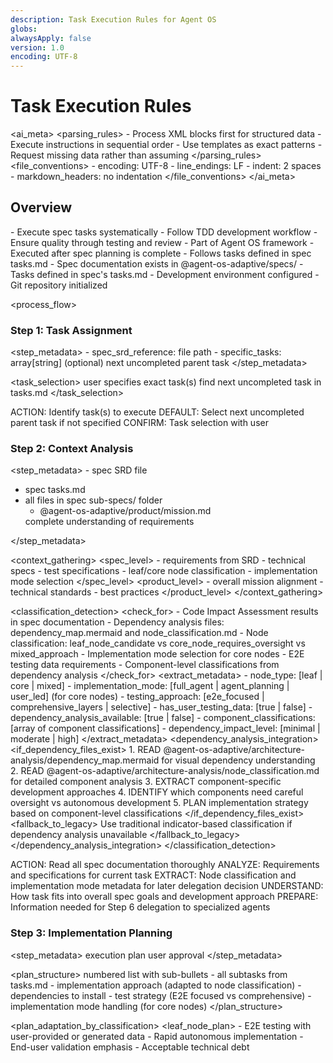 ```yaml
---
description: Task Execution Rules for Agent OS
globs:
alwaysApply: false
version: 1.0
encoding: UTF-8
---
```


# Task Execution Rules

<ai_meta>
  <parsing_rules>
    - Process XML blocks first for structured data
    - Execute instructions in sequential order
    - Use templates as exact patterns
    - Request missing data rather than assuming
  </parsing_rules>
  <file_conventions>
    - encoding: UTF-8
    - line_endings: LF
    - indent: 2 spaces
    - markdown_headers: no indentation
  </file_conventions>
</ai_meta>

## Overview

<purpose>
  - Execute spec tasks systematically
  - Follow TDD development workflow
  - Ensure quality through testing and review
</purpose>

<context>
  - Part of Agent OS framework
  - Executed after spec planning is complete
  - Follows tasks defined in spec tasks.md
</context>

<prerequisites>
  - Spec documentation exists in @agent-os-adaptive/specs/
  - Tasks defined in spec's tasks.md
  - Development environment configured
  - Git repository initialized
</prerequisites>

<process_flow>

<step number="1" name="task_assignment">

### Step 1: Task Assignment

<step_metadata>
  <inputs>
    - spec_srd_reference: file path
    - specific_tasks: array[string] (optional)
  </inputs>
  <default>next uncompleted parent task</default>
</step_metadata>

<task_selection>
  <explicit>user specifies exact task(s)</explicit>
  <implicit>find next uncompleted task in tasks.md</implicit>
</task_selection>

<instructions>
  ACTION: Identify task(s) to execute
  DEFAULT: Select next uncompleted parent task if not specified
  CONFIRM: Task selection with user
</instructions>

</step>

<step number="2" name="context_analysis">

### Step 2: Context Analysis

<step_metadata>
  <reads>
    - spec SRD file
- spec tasks.md
- all files in spec sub-specs/ folder
    - @agent-os-adaptive/product/mission.md
  </reads>
  <purpose>complete understanding of requirements</purpose>
</step_metadata>

<context_gathering>
  <spec_level>
    - requirements from SRD
    - technical specs
    - test specifications
    - leaf/core node classification
    - implementation mode selection
  </spec_level>
  <product_level>
    - overall mission alignment
    - technical standards
    - best practices
  </product_level>
</context_gathering>

<classification_detection>
  <check_for>
    - Code Impact Assessment results in spec documentation
    - Dependency analysis files: dependency_map.mermaid and node_classification.md
    - Node classification: leaf_node_candidate vs core_node_requires_oversight vs mixed_approach
    - Implementation mode selection for core nodes
    - E2E testing data requirements
    - Component-level classifications from dependency analysis
  </check_for>
  <extract_metadata>
    - node_type: [leaf | core | mixed]
    - implementation_mode: [full_agent | agent_planning | user_led] (for core nodes)
    - testing_approach: [e2e_focused | comprehensive_layers | selective]
    - has_user_testing_data: [true | false]
    - dependency_analysis_available: [true | false]
    - component_classifications: [array of component classifications]
    - dependency_impact_level: [minimal | moderate | high]
  </extract_metadata>
  <dependency_analysis_integration>
    <if_dependency_files_exist>
      1. READ @agent-os-adaptive/architecture-analysis/dependency_map.mermaid for visual dependency understanding
      2. READ @agent-os-adaptive/architecture-analysis/node_classification.md for detailed component analysis
      3. EXTRACT component-specific development approaches
      4. IDENTIFY which components need careful oversight vs autonomous development
      5. PLAN implementation strategy based on component-level classifications
    </if_dependency_files_exist>
    <fallback_to_legacy>
      Use traditional indicator-based classification if dependency analysis unavailable
    </fallback_to_legacy>
  </dependency_analysis_integration>
</classification_detection>

<instructions>
  ACTION: Read all spec documentation thoroughly
  ANALYZE: Requirements and specifications for current task
  EXTRACT: Node classification and implementation mode metadata for later delegation decision
  UNDERSTAND: How task fits into overall spec goals and development approach
  PREPARE: Information needed for Step 6 delegation to specialized agents
</instructions>

</step>

<step number="3" name="implementation_planning">

### Step 3: Implementation Planning

<step_metadata>
  <creates>execution plan</creates>
  <requires>user approval</requires>
</step_metadata>

<plan_structure>
  <format>numbered list with sub-bullets</format>
  <includes>
    - all subtasks from tasks.md
    - implementation approach (adapted to node classification)
    - dependencies to install
    - test strategy (E2E focused vs comprehensive)
    - implementation mode handling (for core nodes)
  </includes>
</plan_structure>

<plan_adaptation_by_classification>
  <leaf_node_plan>
    <focus>
      - E2E testing with user-provided or generated data
      - Rapid autonomous implementation
      - End-user validation emphasis
      - Acceptable technical debt
    </focus>
    <template>
      ## Implementation Plan for [TASK_NAME] (Leaf Node - Autonomous)

      **Classification:** Leaf Node Candidate
      **Approach:** Autonomous AI-driven development with E2E focus

      1. **E2E Testing Setup**
         - [TESTING_DATA_SOURCE: user-provided or generated]
         - Create comprehensive E2E test scenarios
         - Set up user acceptance validation

      2. **Core Implementation**
         - [FEATURE_IMPLEMENTATION_STEPS]
         - Focus on working functionality over perfect architecture
         - Prioritize user-facing behavior

      3. **Integration & Validation**
         - [INTEGRATION_STEPS]
         - End-to-end testing verification
         - User acceptance testing

      **Dependencies to Install:**
      - [LIBRARY_NAME] - [PURPOSE]

      **Test Strategy:** E2E-focused with user validation
    </template>
  </leaf_node_plan>

  <core_node_plan>
    <full_agent_mode>
      <template>
        ## Implementation Plan for [TASK_NAME] (Core Node - Full Agent)

        **Classification:** Core Node Requires Oversight
        **Mode:** Full Agent Implementation with Review Points

        1. **Foundation & Testing**
           - Write comprehensive unit tests
           - Implement core architecture with careful design
           - Integration testing setup

        2. **E2E Testing Setup** 
           - [TESTING_DATA_SOURCE: user-provided or generated]
           - Create E2E test scenarios
           - Performance and security validation

        3. **Implementation & Review**
           - [DETAILED_IMPLEMENTATION_STEPS]
           - Multiple review checkpoints
           - Documentation and code review

        **Dependencies to Install:**
        - [LIBRARY_NAME] - [PURPOSE]

        **Test Strategy:** Comprehensive layer-by-layer + E2E
      </template>
    </full_agent_mode>

    <agent_planning_mode>
      <template>
        ## Implementation Plan for [TASK_NAME] (Core Node - Planning Mode)

        **Classification:** Core Node Requires Oversight  
        **Mode:** Agent Planning + User Implementation

        **I will provide:**
        - Detailed implementation plans and code examples
        - Test specifications and patterns
        - Architecture guidance and best practices
        - Code review after your implementation

        **You will implement:**
        - Copy/paste and adapt the provided code patterns
        - Execute the step-by-step implementation plan
        - Run tests and validation as guided

        **Plan Overview:**
        1. [STEP_1] - I'll provide detailed code examples
        2. [STEP_2] - You implement following the patterns
        3. [STEP_3] - I'll assist with testing and validation

        Would you like me to start with the detailed implementation plans and code examples?
      </template>
    </agent_planning_mode>

    <user_led_mode>
      <template>
        ## Implementation Plan for [TASK_NAME] (Core Node - User Led)

        **Classification:** Core Node Requires Oversight
        **Mode:** User-Led Implementation

        **I will provide:**
        - Testing framework setup
        - Validation criteria and acceptance tests
        - Final implementation review and validation

        **You will handle:**
        - All code implementation
        - Architecture decisions
        - Development approach

        **My role:**
        - Set up E2E testing framework with [TESTING_DATA_SOURCE]
        - Provide test specifications
        - Validate final implementation against requirements

        Ready to set up the testing framework for your implementation?
      </template>
    </user_led_mode>
  </core_node_plan>

  <mixed_approach_plan>
    <focus>
      - Selective development strategies based on component classification
      - Autonomous development for leaf components
      - Careful oversight for core components
      - Component-specific testing approaches
    </focus>
    <template>
      ## Implementation Plan for [TASK_NAME] (Mixed Approach - Component-Selective)

      **Classification:** Mixed Approach Required
      **Approach:** Selective development strategies based on dependency analysis

      Based on the dependency analysis in @agent-os-adaptive/architecture-analysis/node_classification.md:

      ### Leaf Components (Autonomous Development)
      - **[LEAF_COMPONENT_1]** - Rapid implementation with E2E focus
      - **[LEAF_COMPONENT_2]** - Autonomous development acceptable

      ### Core Components (Careful Oversight)
      - **[CORE_COMPONENT_1]** - Traditional TDD with review points
      - **[CORE_COMPONENT_2]** - Comprehensive testing required

      ### Business Logic Components (Standard Development)
      - **[BUSINESS_COMPONENT_1]** - Standard development approach
      - **[BUSINESS_COMPONENT_2]** - Integration testing focus

      ### Implementation Strategy

      1. **Phase 1: Core Components (Careful)**
         - [TESTING_DATA_SOURCE: user-provided or generated]
         - Write comprehensive unit tests for core components
         - Implement core architecture with review checkpoints
         - Ensure stability before proceeding

      2. **Phase 2: Business Logic (Standard)**
         - Implement business logic components with standard TDD
         - Integration testing between core and business layers
         - Validate interfaces and contracts

      3. **Phase 3: Leaf Components (Autonomous)**
         - Rapid implementation of leaf components
         - E2E testing focus for user-facing features
         - Acceptable technical debt for leaf nodes

      **Dependencies to Install:**
      - [LIBRARY_NAME] - [PURPOSE]

      **Test Strategy:** Selective - comprehensive for core, E2E for leaf
    </template>
  </mixed_approach_plan>
</plan_adaptation_by_classification>

<plan_selection_logic>
  IF node_type == "leaf":
    USE leaf_node_plan template
  ELIF node_type == "core" AND implementation_mode == "full_agent":
    USE core_node_plan.full_agent_mode template
  ELIF node_type == "core" AND implementation_mode == "agent_planning":
    USE core_node_plan.agent_planning_mode template
  ELIF node_type == "core" AND implementation_mode == "user_led":
    USE core_node_plan.user_led_mode template
  ELIF node_type == "mixed":
    USE mixed_approach_plan template
  ELSE:
    USE standard plan_template (fallback)
</plan_selection_logic>

<approval_request>
  I've prepared the above implementation plan based on the [NODE_CLASSIFICATION] and [IMPLEMENTATION_MODE].
  
  **Next Step:** Upon approval, I will delegate implementation to the appropriate specialized agent:
  - **Core Nodes:** @~/agent-os-adaptive/subagents/core-node-agent.md (careful, oversight-heavy approach)
  - **Leaf Nodes:** @~/agent-os-adaptive/subagents/leaf-node-agent.md (autonomous, rapid approach)
  - **Mixed/Other:** Traditional development approach
  
  Please review and confirm before I proceed with execution.
</approval_request>

<instructions>
  ACTION: Create execution plan adapted to node classification and mode
  SELECT: Appropriate template based on extracted metadata
  DISPLAY: Plan to user for review
  WAIT: For explicit approval before proceeding
  BLOCK: Do not proceed without affirmative permission
</instructions>

</step>

<step number="4" name="development_server_check">

### Step 4: Check for Development Server

<step_metadata>
  <checks>running development server</checks>
  <prevents>port conflicts</prevents>
</step_metadata>

<server_check_flow>
  <if_running>
    ASK user to shut down
    WAIT for response
  </if_running>
  <if_not_running>
    PROCEED immediately
  </if_not_running>
</server_check_flow>

<user_prompt>
  A development server is currently running.
  Should I shut it down before proceeding? (yes/no)
</user_prompt>

<instructions>
  ACTION: Check for running local development server
  CONDITIONAL: Ask permission only if server is running
  PROCEED: Immediately if no server detected
</instructions>

</step>

<step number="5" name="git_branch_management">

### Step 5: Git Branch Management

<step_metadata>
  <manages>git branches</manages>
  <ensures>proper isolation</ensures>
</step_metadata>

<branch_naming>
  <source>spec folder name</source>
  <format>exclude date prefix</format>
  <example>
    - folder: 2025-03-15-password-reset
    - branch: password-reset
  </example>
</branch_naming>

<branch_logic>
  <case_a>
    <condition>current branch matches spec name</condition>
    <action>PROCEED immediately</action>
  </case_a>
  <case_b>
    <condition>current branch is main/staging/review</condition>
    <action>CREATE new branch and PROCEED</action>
  </case_b>
  <case_c>
    <condition>current branch is different feature</condition>
    <action>ASK permission to create new branch</action>
  </case_c>
</branch_logic>

<case_c_prompt>
  Current branch: [CURRENT_BRANCH]
  This spec needs branch: [SPEC_BRANCH]

  May I create a new branch for this spec? (yes/no)
</case_c_prompt>

<instructions>
  ACTION: Check current git branch
  EVALUATE: Which case applies
  EXECUTE: Appropriate branch action
  WAIT: Only for case C approval
</instructions>

</step>

<step number="6" name="development_execution">

### Step 6: Development Execution

<step_metadata>
  <follows>approved implementation plan</follows>
  <adheres_to>all spec standards</adheres_to>
</step_metadata>

<node_classification_and_delegation>
  <purpose>Determine node classification and delegate to appropriate specialized agent</purpose>
  
  <classification_process>
    <step_1>
      <action>Read architecture analysis documents</action>
      <files>
        - @agent-os-adaptive/architecture-analysis/node_classification.md
        - @agent-os-adaptive/architecture-analysis/dependency_map.mermaid
      </files>
      <extract>
        - Component classifications (Core/Business/Leaf)
        - In-degree and out-degree metrics
        - Risk level assessments
        - Dependency chain impact
      </extract>
    </step_1>
    
    <step_2>
      <action>Analyze current task components</action>
      <determine>
        - Which components will be modified
        - Which new components will be created
        - Overall node classification for the task
      </determine>
    </step_2>
    
    <step_3>
      <action>Make delegation decision</action>
      <decision_tree>
        IF task_primarily_affects_core_nodes OR high_dependency_impact:
          DELEGATE_TO @~/agent-os-adaptive/subagents/core-node-agent.md
        ELIF task_primarily_affects_leaf_nodes AND minimal_dependency_impact:
          DELEGATE_TO @~/agent-os-adaptive/subagents/leaf-node-agent.md
        ELIF mixed_node_types:
          USE mixed_approach_execution (below)
        ELSE:
          USE traditional_tdd_workflow (fallback)
      </decision_tree>
    </step_3>
  </classification_process>
  
  <delegation_instructions>
    <for_core_nodes>
      **Core Node Implementation Required**
      
      Based on architecture analysis, this task involves core system components with high dependency impact. 
      
      Following specialized core node implementation approach from @~/agent-os-adaptive/subagents/core-node-agent.md:
      - Architecture-first comprehensive testing
      - User consultation on implementation mode
      - Multiple review checkpoints
      - High code quality standards
      
      **Components classified as Core Nodes:**
      [LIST_CORE_COMPONENTS_FROM_ANALYSIS]
      
      **Dependency Impact:**
      [SUMMARIZE_IMPACT_FROM_ANALYSIS]
    </for_core_nodes>
    
    <for_leaf_nodes>
      **Leaf Node Implementation Suitable**
      
      Based on architecture analysis, this task involves leaf node components with minimal dependency impact.
      
      Following specialized leaf node implementation approach from @~/agent-os-adaptive/subagents/leaf-node-agent.md:
      - E2E-focused testing approach
      - Autonomous rapid implementation
      - User validation emphasis
      - Acceptable technical debt
      
      **Components classified as Leaf Nodes:**
      [LIST_LEAF_COMPONENTS_FROM_ANALYSIS]
      
      **Minimal Impact Confirmation:**
      [CONFIRM_LOW_RISK_FROM_ANALYSIS]
    </for_leaf_nodes>
  </delegation_instructions>
</node_classification_and_delegation>

<execution_standards>
  <follow_exactly>
    - approved implementation plan
    - spec specifications
    - @agent-os-adaptive/product/code-style.md
    - @agent-os-adaptive/product/dev-best-practices.md
  </follow_exactly>
  <approach>adapted based on node classification and mode</approach>
</execution_standards>

<execution_modes>
  <leaf_node_execution>
    <characteristics>
      - E2E-first testing approach
      - Rapid autonomous implementation
      - Focus on working functionality
      - Acceptable technical debt
      - Larger implementation chunks
    </characteristics>
    <workflow>
      1. Set up E2E tests with user data or generated mock data
      2. Implement features in larger, autonomous chunks
      3. Verify E2E functionality continuously
      4. Focus on user-facing behavior over perfect architecture
      5. Validate with user acceptance criteria
    </workflow>
  </leaf_node_execution>

  <core_node_full_agent>
    <characteristics>
      - Comprehensive layer-by-layer testing
      - Detailed step-by-step implementation
      - Multiple review checkpoints
      - High code quality standards
    </characteristics>
    <workflow>
      1. Write comprehensive unit tests first
      2. Implement core architecture with careful design
      3. Add integration tests at each layer
      4. Set up E2E tests with user data
      5. Performance and security validation
      6. Code review and documentation
    </workflow>
  </core_node_full_agent>

  <core_node_planning_mode>
    <characteristics>
      - Agent provides detailed plans and examples
      - User implements following patterns
      - Agent assists with testing and review
    </characteristics>
    <workflow>
      1. Generate detailed implementation plans
      2. Provide code examples and patterns
      3. Guide user through step-by-step implementation
      4. Assist with testing setup and validation
      5. Review user implementation and provide feedback
    </workflow>
  </core_node_planning_mode>

  <core_node_user_led>
    <characteristics>
      - User handles all implementation
      - Agent provides testing framework only
      - Agent validates final result
    </characteristics>
    <workflow>
      1. Set up testing framework and E2E tests
      2. Provide validation criteria and acceptance tests
      3. User implements independently
      4. Agent validates final implementation
      5. Assist with any testing or deployment issues
    </workflow>
  </core_node_user_led>

  <mixed_approach_execution>
    <characteristics>
      - Component-selective development strategies
      - Phase-based implementation (core → business → leaf)
      - Adaptive testing approach per component type
      - Risk-based development prioritization
    </characteristics>
    <workflow>
      1. Analyze dependency classification from @agent-os-adaptive/architecture-analysis/node_classification.md
      2. Phase 1: Implement core components with comprehensive testing
         - Write unit tests for core components
         - Careful implementation with review checkpoints
         - Integration testing for core interfaces
      3. Phase 2: Implement business logic components with standard approach
         - Standard TDD for business logic
         - Integration testing between layers
         - Validate component contracts
      4. Phase 3: Implement leaf components with autonomous approach
         - E2E testing focus for leaf components
         - Rapid implementation acceptable
         - User validation for end-user features
      5. Final integration testing across all component types
      6. System-wide E2E validation
    </workflow>
    <component_strategy>
      - Core components: Use core_node_full_agent workflow
      - Business components: Use traditional TDD workflow
      - Leaf components: Use leaf_node_execution workflow
    </component_strategy>
  </mixed_approach_execution>
</execution_modes>

<mode_selection_execution>
  IF node_type == "leaf":
    EXECUTE leaf_node_execution workflow
  ELIF node_type == "core" AND implementation_mode == "full_agent":
    EXECUTE core_node_full_agent workflow
  ELIF node_type == "core" AND implementation_mode == "agent_planning":
    EXECUTE core_node_planning_mode workflow
  ELIF node_type == "core" AND implementation_mode == "user_led":
    EXECUTE core_node_user_led workflow
  ELIF node_type == "mixed":
    EXECUTE mixed_approach_execution workflow
  ELSE:
    EXECUTE traditional TDD workflow (fallback)
</mode_selection_execution>

<traditional_tdd_workflow>
  1. Write failing tests first
  2. Implement minimal code to pass
  3. Refactor while keeping tests green
  4. Repeat for each feature
</traditional_tdd_workflow>

<instructions>
  ACTION: Execute node classification and delegation process first
  STEP_1: Read architecture analysis documents from agent-os-adaptive/architecture-analysis/
  STEP_2: Analyze task components and classify node types
  STEP_3: Make delegation decision based on analysis
  DELEGATE: Use appropriate specialized agent (core-node-agent.md or leaf-node-agent.md)
  FALLBACK: Use mixed approach or traditional TDD if delegation not suitable
  FOLLOW: All coding standards and specifications regardless of approach
</instructions>

</step>

<step number="7" name="task_status_updates">

### Step 7: Task Status Updates

<step_metadata>
  <updates>tasks.md file</updates>
  <timing>immediately after completion</timing>
</step_metadata>

<update_format>
  <completed>- [x] Task description</completed>
  <incomplete>- [ ] Task description</incomplete>
  <blocked>
    - [ ] Task description
    ⚠️ Blocking issue: [DESCRIPTION]
  </blocked>
</update_format>

<blocking_criteria>
  <attempts>maximum 3 different approaches</attempts>
  <action>document blocking issue</action>
  <emoji>⚠️</emoji>
</blocking_criteria>

<instructions>
  ACTION: Update tasks.md after each task completion
  MARK: [x] for completed items immediately
  DOCUMENT: Blocking issues with ⚠️ emoji
  LIMIT: 3 attempts before marking as blocked
</instructions>

</step>

<step number="8" name="test_suite_verification">

### Step 8: Run All Tests

<step_metadata>
  <runs>entire test suite</runs>
  <ensures>no regressions</ensures>
</step_metadata>

<test_execution>
  <order>
    1. Verify new tests pass
    2. Run entire test suite
    3. Fix any failures
  </order>
  <requirement>100% pass rate</requirement>
</test_execution>

<failure_handling>
  <action>troubleshoot and fix</action>
  <priority>before proceeding</priority>
</failure_handling>

<instructions>
  ACTION: Run complete test suite
  VERIFY: All tests pass including new ones
  FIX: Any test failures before continuing
  BLOCK: Do not proceed with failing tests
</instructions>

</step>

<step number="9" name="git_workflow">

### Step 9: Git Workflow

<step_metadata>
  <creates>
    - git commit
    - github push
    - pull request
  </creates>
</step_metadata>

<commit_process>
  <commit>
    <message>descriptive summary of changes</message>
    <format>conventional commits if applicable</format>
  </commit>
  <push>
    <target>spec branch</target>
    <remote>origin</remote>
  </push>
  <pull_request>
    <title>descriptive PR title</title>
    <description>functionality recap</description>
  </pull_request>
</commit_process>

<pr_template>
  ## Summary

  [BRIEF_DESCRIPTION_OF_CHANGES]

  ## Changes Made

  - [CHANGE_1]
  - [CHANGE_2]

  ## Testing

  - [TEST_COVERAGE]
  - All tests passing ✓
</pr_template>

<instructions>
  ACTION: Commit all changes with descriptive message
  PUSH: To GitHub on spec branch
  CREATE: Pull request with detailed description
</instructions>

</step>

<step number="10" name="roadmap_progress_check">

### Step 10: Roadmap Progress Check

<step_metadata>
  <checks>@agent-os-adaptive/product/roadmap.md</checks>
  <updates>if spec completes roadmap item</updates>
</step_metadata>

<roadmap_criteria>
  <update_when>
    - spec fully implements roadmap feature
    - all related tasks completed
    - tests passing
  </update_when>
  <caution>only mark complete if absolutely certain</caution>
</roadmap_criteria>

<instructions>
  ACTION: Review roadmap.md for related items
  EVALUATE: If current spec completes roadmap goals
  UPDATE: Mark roadmap items complete if applicable
  VERIFY: Certainty before marking complete
</instructions>

</step>

<step number="11" name="completion_notification">

### Step 11: Task Completion Notification

<step_metadata>
  <plays>system sound</plays>
  <alerts>user of completion</alerts>
</step_metadata>

<notification_command>
  afplay /System/Library/Sounds/Glass.aiff
</notification_command>

<instructions>
  ACTION: Play completion sound
  PURPOSE: Alert user that task is complete
</instructions>

</step>

<step number="12" name="completion_summary">

### Step 12: Completion Summary

<step_metadata>
  <creates>summary message</creates>
  <format>structured with emojis</format>
</step_metadata>

<summary_template>
  ## ✅ What's been done

  1. **[FEATURE_1]** - [ONE_SENTENCE_DESCRIPTION]
  2. **[FEATURE_2]** - [ONE_SENTENCE_DESCRIPTION]

  ## ⚠️ Issues encountered

  [ONLY_IF_APPLICABLE]
  - **[ISSUE_1]** - [DESCRIPTION_AND_REASON]

  ## 👀 Ready to test in browser

  [ONLY_IF_APPLICABLE]
  1. [STEP_1_TO_TEST]
  2. [STEP_2_TO_TEST]

  ## 📦 Pull Request

  View PR: [GITHUB_PR_URL]
</summary_template>

<summary_sections>
  <required>
    - functionality recap
    - pull request info
  </required>
  <conditional>
    - issues encountered (if any)
    - testing instructions (if testable in browser)
  </conditional>
</summary_sections>

<instructions>
  ACTION: Create comprehensive summary
  INCLUDE: All required sections
  ADD: Conditional sections if applicable
  FORMAT: Use emoji headers for scannability
</instructions>

</step>

</process_flow>

## Development Standards

<standards>
  <code_style>
    <follow>@agent-os-adaptive/product/code-style.md</follow>
    <enforce>strictly</enforce>
  </code_style>
  <best_practices>
    <follow>@agent-os-adaptive/product/dev-best-practices.md</follow>
    <apply>all directives</apply>
  </best_practices>
  <testing>
    <coverage>comprehensive</coverage>
    <approach>test-driven development</approach>
  </testing>
  <documentation>
    <commits>clear and descriptive</commits>
    <pull_requests>detailed descriptions</pull_requests>
  </documentation>
</standards>

## Error Handling

<error_protocols>
  <blocking_issues>
    - document in tasks.md
    - mark with ⚠️ emoji
    - include in summary
  </blocking_issues>
  <test_failures>
    - fix before proceeding
    - never commit broken tests
  </test_failures>
  <technical_roadblocks>
    - attempt 3 approaches
    - document if unresolved
    - seek user input
  </technical_roadblocks>
</error_protocols>

<final_checklist>
  <verify>
    - [ ] Task implementation complete
    - [ ] All tests passing
    - [ ] tasks.md updated
    - [ ] Code committed and pushed
    - [ ] Pull request created
    - [ ] Roadmap checked/updated
    - [ ] Summary provided to user
  </verify>
</final_checklist>

